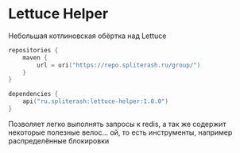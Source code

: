 # Lettuce Helper
Небольшая котлиновская обёртка над Lettuce

```kotlin
repositories {
    maven {
        url = uri("https://repo.spliterash.ru/group/")
    }
}

dependencies {
    api("ru.spliterash:lettuce-helper:1.0.0")
}
```

Позволяет легко выполнять запросы к redis, а так же содержит некоторые полезные велос... ой, то есть инструменты,
например распределённые блокировки